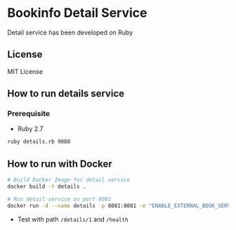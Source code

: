 # Bookinfo Detail Service

Detail service has been developed on Ruby

## License

MIT License

## How to run details service

### Prerequisite

* Ruby 2.7

```bash
ruby details.rb 9080
```

## How to run with Docker
```bash
# Build Docker Image for detail service
docker build -t details .

# Run detail service on port 8081
docker run -d --name details -p 8081:8081 -e "ENABLE_EXTERNAL_BOOK_SERVICE=true" details
```
* Test with path `/details/1` and `/health`
